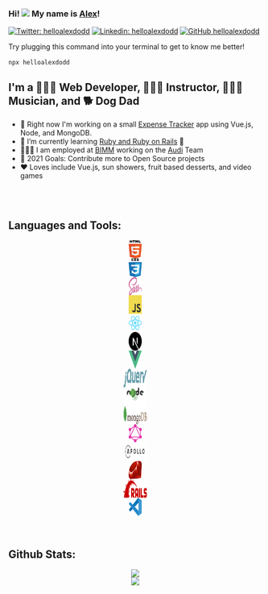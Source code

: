 <link href="/styles/style.css" rel="stylesheet"></link>

### Hi! <img src="https://media.giphy.com/media/hvRJCLFzcasrR4ia7z/giphy.gif" width="25px"> My name is [Alex][website]!

[![Twitter: helloalexdodd](https://img.shields.io/twitter/follow/helloalexdodd?style=social)](https://twitter.com/helloalexdodd)
[![Linkedin: helloalexdodd](https://img.shields.io/badge/-helloalexdodd-blue?style=flat-square&logo=Linkedin&logoColor=white&link=https://www.linkedin.com/in/helloalexdodd/)](https://www.linkedin.com/in/helloalexdodd/)
[![GitHub helloalexdodd](https://img.shields.io/github/followers/helloalexdodd?label=follow&style=social)](https://github.com/helloalexdodd)

Try plugging this command into your terminal to get to know me better!

```
npx helloalexdodd
```

## I'm a 👨🏻‍💻 Web Developer, 👨🏻‍🏫 Instructor, 👨🏻‍🎤 Musician, and 🐕 Dog Dad

- 🚧 Right now I'm working on a small [Expense Tracker](https://github.com/helloalexdodd/full-stack-expense-tracker) app using Vue.js, Node, and MongoDB.
- 🌱 I’m currently learning [Ruby and Ruby on Rails](https://github.com/helloalexdodd/hello-alex-blog) 💎
- 👨🏻‍💼 I am employed at [BIMM](https://bimm.com/) working on the [Audi](https://www.audi.ca/ca/web/en/new-cars.html) Team
- 🥅 2021 Goals: Contribute more to Open Source projects
- ❤️ Loves include Vue.js, sun showers, fruit based desserts, and video games

<br />
<br />

## Languages and Tools:

<div align="center">
  <div style="display: flex; flex-direction: column; align-items: center;">
    <img width="26px" height="36.5px" align="left" src="./icons/html5.svg" alt="HTML5" title="HTML5">
    <img width="26px" height="36.5px" align="left" src="./icons/css3.svg" alt="CSS3" title="CSS3">
    <img width="26px" height="36.5px" align="left" src="./icons/sass.svg" alt="SCSS" title="SCSS">
    <img width="26px" height="36.5px" align="left" src="./icons/js.svg" alt="JavaScript" title="JavaScript">
    <img width="26px" height="36.5px" align="left" src="./icons/react.svg" alt="React.js" title="React.js">
    <img width="26px" height="36.5px" align="left" src="./icons/nextjs.svg" alt="Next.js" title="Next.js">
    <img width="26px" height="36.5px" align="left" src="./icons/vuejs.svg" alt="Vue.js" title="Vue.js">
    <img width="46px" height="36.5px" align="left" src="./icons/jquery.svg" alt="jQuery" title="jQuery">
    <img width="46px" height="36.5px" align="left" src="./icons/node.svg" alt="Node.js" title="">
    <img width="46px" height="36.5px" align="left" src="./icons/mongodb.svg" alt="MongoDB" title="MongoDB">
    <img width="26px" height="36.5px" align="left" src="./icons/graphql.svg" alt="GraphQL" title="GraphQL">
    <img width="46px" height="36.5px" align="left" src="./icons/apollo.svg" alt="Apollo" title="Apollo">
    <img width="26px" height="36.5px" align="left" src="./icons/ruby.svg" alt="Ruby" title="Ruby">
    <img width="46px" height="36.5px" align="left" src="./icons/rails.svg" alt="Rails" title="Rails">
    <img width="26px" height="36.5px" align="left" src="./icons/visual-studio-code.svg" alt="Visual Studio Code" title="Visual Studio Code">
</div>
</div>
<br />
<br />

## Github Stats:

<div align="center">
  <div style="display: flex; flex-direction: column; align-items: center;">
    <img src="https://github-readme-stats.vercel.app/api?username=helloalexdodd&count_private=true&show_icons=true" style="vertical-align: top;" />
    <img src="https://github-readme-stats.vercel.app/api/top-langs/?username=helloalexdodd&langs_count=7&layout=compact" />
  </div>
</div>

[website]: https://alexdodd.ca
[linkedin]: https://linkedin.com/in/helloalexdodd
[twitter]: https://twitter.com/helloalexdodd
